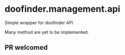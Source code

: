 # doofinder.management.api

Simple wrapper for doofinder API

Many method are yet to be implemented. 

## PR welcomed ##
